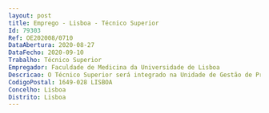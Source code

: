 ```yaml
--- 
layout: post
title: Emprego - Lisboa - Técnico Superior
Id: 79303
Ref: OE202008/0710
DataAbertura: 2020-08-27
DataFecho: 2020-09-10
Trabalho: Técnico Superior
Empregador: Faculdade de Medicina da Universidade de Lisboa
Descricao: O Técnico Superior será integrado na Unidade de Gestão de Projetos Financiados, da Área de Gestão Financeira e Patrimonial, desempenhando as seguintes funções a.	Gestão de projetos de investigação, nomeadamente de caráter europeu b.	Apoio na preparação das candidaturas de projetos para obtenção de financiamento c.	Criação e manutenção do dossier (físico e digital) de cada projeto d.	Criação do código contabilístico agregador de todos os movimentos relativos ao projeto e.	Verificação de conformidade legal elegibilidade das despesas f.	Gestão da Receita e da Despesa associada aos projetos financiados g.	Elaboração de relatórios financeiros e submissão de Pedidos de pagamento às entidades financiadoras h.	Acompanhar as auditorias realizadas à execução física dos projetos financiados i.	Elaboração de mapas contabilísticos de suporte à Conta de Gerência j.	Elaboração de informação no âmbito da gestão de projetos para preparação do orçamento anual.
CodigoPostal: 1649-028 LISBOA
Concelho: Lisboa
Distrito: Lisboa
--- 
```

